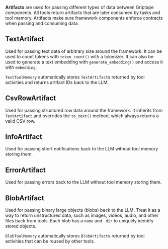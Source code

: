 **Artifacts** are used for passing different types of data between Griptape components. All tools return artifacts that are later consumed by tasks and tool memory. Artifacts make sure framework components enforce contracts when passing and consuming data.

## TextArtifact

Used for passing text data of arbitrary size around the framework. It can be used to count tokens with `token_count()` with a tokenizer. It can also be used to generate a text embedding with `generate_embedding()` and access it with `embedding`.

`TextToolMemory` automatically stores `TextArtifact`s returned by tool activities and returns artifact IDs back to the LLM.

## CsvRowArtifact

Used for passing structured row data around the framework. It inherits from `TextArtifact` and overrides the `to_text()` method, which always returns a valid CSV row.

## InfoArtifact

Used for passing short notifications back to the LLM without tool memory storing them.

## ErrorArtifact

Used for passing errors back to the LLM without tool memory storing them.

## BlobArtifact

Used for passing binary large objects (blobs) back to the LLM. Treat it as a way to return unstructured data, such as images, videos, audio, and other files back from tools. Each blob has a `name` and ` dir` to uniquely identify stored objects.

`BlobToolMemory` automatically stores `BlobArtifact`s returned by tool activities that can be reused by other tools.
